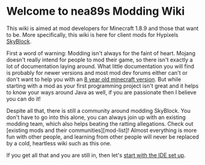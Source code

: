 # Welcome to nea89s Modding Wiki

This wiki is aimed at mod developers for Minecraft 1.8.9 and those that want to be. More specifically, this wiki is here for client mods for Hypixels [SkyBlock](https://wiki.hypixel.net/Main_Page).

First a word of warning: Modding isn't always for the faint of heart. Mojang doesn't really intend for people to mod their game, so there isn't exactly a lot of documentation laying around. What little documentation you will find is probably for newer versions and most mod dev forums either can't or don't want to help you with an [8 year old minecraft version](https://howoldisminecraft189.today/). But while starting with a mod as your first programming project isn't great and it helps to know your ways around Java as well, if you are passionate then I believe you can do it!

Despite all that, there is still a community around modding SkyBlock. You don't have to go into this alone, you can always join up with an existing modding team, which also helps beating the ratting allegations. Check out [existing mods and their communities][mod-list]! Almost everything is more fun with other people, and learning from other people will never be replaced by a cold, heartless wiki such as this one.

If you get all that and you are still in, then let's [start with the IDE set up](ide-setup.md).

